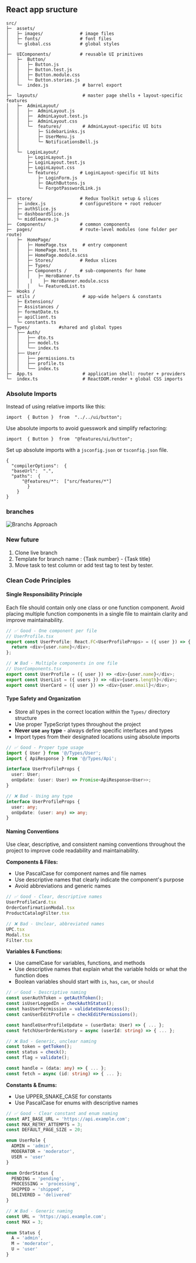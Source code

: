 
## **React app sructure**


    src/
    ├─  assets/
    │   ├─ images/              # image files
    │   ├─ fonts/               # font files
    │   └─ global.css           # global styles
    │
    ├─  UIComponents/           # reusable UI primitives
    │   ├─  Button/
    │   │   ├─ Button.js
    │   │   ├─ Button.test.js
    │   │   ├─ Button.module.css
    │   │   └─ Button.stories.js
    │   └─  index.js             # barrel export
    │
    ├─  layouts/                 # master page shells + layout-specific features
    │   ├─  AdminLayout/
    │   │   ├─  AdminLayout.js
    │   │   ├─  AdminLayout.test.js
    │   │   ├─  AdminLayout.css
    │   │   └─  features/        # AdminLayout-specific UI bits
    │   │       ├─ SidebarLinks.js
    │   │       ├─ UserMenu.js
    │   │       └─ NotificationsBell.js
    │   │
    │   └─  LoginLayout/
    │       ├─ LoginLayout.js
    │       ├─ LoginLayout.test.js
    │       ├─ LoginLayout.css
    │       └─ features/        # LoginLayout-specific UI bits
    │           ├─ LoginForm.js
    │           ├─ OAuthButtons.js
    │           └─ ForgotPasswordLink.js
    │
    ├─  store/                  # Redux Toolkit setup & slices
    │   ├─ index.js             # configureStore + root reducer
    │   ├─ authSlice.js
    │   ├─ dashboardSlice.js
    │   └─ middleware.js
    ├─  Components/             # common components
    ├─  pages/                  # route-level modules (one folder per route)
    │   ├─  HomePage/
    │   │   ├─ HomePage.tsx      # entry component
    │   │   ├─ HomePage.test.ts
    │   │   ├─ HomePage.module.scss
    │   │   ├─ Stores/          # Redux slices
	│   │   ├─ Types/
    │   │   ├─ Components /     # sub-components for home
    │   │   │   ├─ HeroBanner.ts
    │   │    |    ├─ HeroBanner.module.scss
    │   │   │   └─ FeaturedList.ts
    ├─  Hooks /
	├─  utils /                  # app-wide helpers & constants
    │   ├─ Extensions/
    │   ├─ Assistances /
    │   ├─ formatDate.ts
    │   ├─ apiClient.ts
    │   └─ constants.ts
    ├─ Types/           #shared and global types
    │   ├── Auth/
    │   │   ├── dto.ts
    │   │   ├── model.ts
    │   │   └── index.ts
    │   ├── User/
    │   │   ├── permissions.ts
    │   │   ├── profile.ts
    │   │   └── index.ts
    ├─  App.ts                   # application shell: router + providers
    └─  index.ts                 # ReactDOM.render + global CSS imports



### Absolute Imports

Instead of using relative imports like this:

    import  { Button }  from  "../../ui/button";

Use absolute imports to avoid guesswork and simplify refactoring:

    import  { Button }  from  "@features/ui/button";

Set up absolute imports with a  `jsconfig.json`  or  `tsconfig.json`  file.

    {
      "compilerOptions":  {
      "baseUrl":  ".",
      "paths":  {
	      "@features/*":  ["src/features/*"]
			}
		}
    }


### branches

![Branchs Approach
](https://raw.githubusercontent.com/Codes-on-Us/React-app-structure/refs/heads/main/branchsApproach.png)

### New future

 1. Clone live branch
 2. Template for branch name : {Task number} - {Task title}
 3. Move task to test column or add test tag to test by tester.



### Clean Code Principles

#### Single Responsibility Principle
Each file should contain only one class or one function component. Avoid placing multiple function components in a single file to maintain clarity and improve maintainability.

```typescript
// ✅ Good - One component per file
// UserProfile.tsx
export const UserProfile: React.FC<UserProfileProps> = ({ user }) => {
  return <div>{user.name}</div>;
};

// ❌ Bad - Multiple components in one file
// UserComponents.tsx
export const UserProfile = ({ user }) => <div>{user.name}</div>;
export const UserList = ({ users }) => <div>{users.length}</div>;
export const UserCard = ({ user }) => <div>{user.email}</div>;
```

#### Type Safety and Organization
- Store all types in the correct location within the `Types/` directory structure
- Use proper TypeScript types throughout the project
- **Never use `any` type** - always define specific interfaces and types
- Import types from their designated locations using absolute imports

```typescript
// ✅ Good - Proper type usage
import { User } from '@/Types/User';
import { ApiResponse } from '@/Types/Api';

interface UserProfileProps {
  user: User;
  onUpdate: (user: User) => Promise<ApiResponse<User>>;
}

// ❌ Bad - Using any type
interface UserProfileProps {
  user: any;
  onUpdate: (user: any) => any;
}
```

#### Naming Conventions
Use clear, descriptive, and consistent naming conventions throughout the project to improve code readability and maintainability.

**Components & Files:**
- Use PascalCase for component names and file names
- Use descriptive names that clearly indicate the component's purpose
- Avoid abbreviations and generic names

```typescript
// ✅ Good - Clear, descriptive names
UserProfileCard.tsx
OrderConfirmationModal.tsx
ProductCatalogFilter.tsx

// ❌ Bad - Unclear, abbreviated names
UPC.tsx
Modal.tsx
Filter.tsx
```

**Variables & Functions:**
- Use camelCase for variables, functions, and methods
- Use descriptive names that explain what the variable holds or what the function does
- Boolean variables should start with `is`, `has`, `can`, or `should`

```typescript
// ✅ Good - Descriptive naming
const userAuthToken = getAuthToken();
const isUserLoggedIn = checkAuthStatus();
const hasUserPermission = validateUserAccess();
const canUserEditProfile = checkEditPermissions();

const handleUserProfileUpdate = (userData: User) => { ... };
const fetchUserOrderHistory = async (userId: string) => { ... };

// ❌ Bad - Generic, unclear naming
const token = getToken();
const status = check();
const flag = validate();

const handle = (data: any) => { ... };
const fetch = async (id: string) => { ... };
```

**Constants & Enums:**
- Use UPPER_SNAKE_CASE for constants
- Use PascalCase for enums with descriptive names

```typescript
// ✅ Good - Clear constant and enum naming
const API_BASE_URL = 'https://api.example.com';
const MAX_RETRY_ATTEMPTS = 3;
const DEFAULT_PAGE_SIZE = 20;

enum UserRole {
  ADMIN = 'admin',
  MODERATOR = 'moderator',
  USER = 'user'
}

enum OrderStatus {
  PENDING = 'pending',
  PROCESSING = 'processing',
  SHIPPED = 'shipped',
  DELIVERED = 'delivered'
}

// ❌ Bad - Generic naming
const URL = 'https://api.example.com';
const MAX = 3;

enum Status {
  A = 'admin',
  M = 'moderator',
  U = 'user'
}
```

